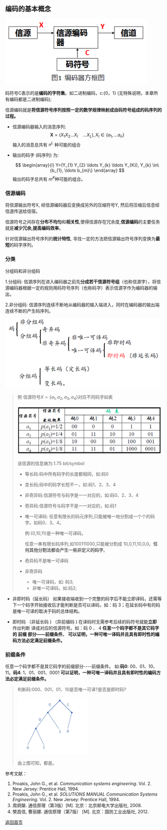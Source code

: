## 编码的基本概念

![](https://raw.githubusercontent.com/timerring/picgo/master/picbed/image-20220923112742360.png)

码符号C表示的是**编码的字符集**。如二进制编码，c:{0，1} (无特殊说明，本章所有编码都是二进制编码);

信源编码就是**将信源符号序列按照一定的数学规律映射成由码符号组成的码序列的过程。**

+ 信源编码器输入的消息序列:
  $$
  \boldsymbol{X}=(X_{1} X_{2} \ldots X_{l} \quad \ldots X_{L}) ,
  X_{l} \in\{a_{1}, \ldots a_{n}\}
  $$
  输入的消息总共有  $n^{L}$  种可能的组合

- 输出的码字 (码序列) 为:

  $$
  \begin{array}{l}
  Y=(Y_{1} Y_{2} \ldots Y_{k} \ldots Y_{K}),
  Y_{k} \in\{b_{1}, \ldots b_{m}\}
  \end{array}
  $$
  输出的码字总共有  $m^{K}$种可能的组合。

### **信源编码**

将信源输出符号X, 经信源编码器后变换成另外的压缩符号Y,  然后将压缩后信息经信道传送给信宿。

信源符号之间存在**分布不均匀**和**相关性**,使得信源存在冗余度,**信源编码**的主要任务就是**减少冗余,提高编码效率**。

针对信源输出符号序列的**统计特性**, 寻找一定的方法把信源输出符号序列变换为**最短**的码字序列。

### 分类

分组码和非分组码

1.分组码: 信源序列在进入编码器之前先**分成若干信源符号组**（也称信源字），将信源编码器根据一定的规则用码符号序列（也称码字）表示信源字作为编码器的输出。

2.非分组码: 信源序列连续不断地从编码器的输入端进入，同时在编码器的输出端连续不断的产生码序列。

![](https://raw.githubusercontent.com/timerring/picgo/master/picbed/image-20220923113517071.png)

> 例 信源符号$X=\{a_{1}, a_{2}, a_{3}, a_{4}\}$对应不同码字如表
>
> ![](https://raw.githubusercontent.com/timerring/picgo/master/picbed/image-20220923113809815.png)
>
> 该信源的信息熵为:1.75 bit/symbol
>
> + 等长码:码中所有码字的长度都相同，如:码0
>
> + 变长码;码中的码字长短不一，如:码1、2、3、4
>
> + 非奇异码:信源符号与码字是一一对应的，如:码0、2、3、4
>
> + 奇异码:信源符号与码字不是一一对应的，如:码1
>
> + 唯一可译码: 任意有限长的码元序列,只能被唯一地分割成一个个的码字。如码0、3、4。
>
>   例:{0,10,11}是一种唯一可译码。
>
>   任意一串有限长码序列,如100111000,只能被分割成 10,0,11,10,0,0。**任何其他分割法都会产生一些非定义的码字**。
>
> + 奇异码不是唯一可译码
> + 非奇异码
>   + 唯一可译码，如: 码3;
>   + 非唯一可译码，如:码2;

+ 非即时码（延长码）
  如果接收端收到一个完整的码字后不能立即译码，还需等下一个码字开始接收后才能判断是否可以译码，如：码 3；在延长码中有的码是唯一可译的取决于码的总体结构。

+ 即时码 （非延长码 ) （异前缀码 )
  在译码时无需参考后续的码符号就能**立即** 作出判断 译成对应的信源符号。如：码 0 、 4
  **任意一个码字都不是其它码字的 前缀 部分——前缀条件**。
  **可以证明，一种可唯一译码并且具有即时性的编码方法必定满足前缀条件。**

### 前缀条件

任意一个码字都不是其它码字的前缀部分----前缀条件。
如:**码0**:  00、01、10、11。**码4**: 1、01、001、0001
**可以证明，一种可唯一译码并且具有即时性的编码方法必定满足前缀条件。**

> 判断码:000、001、01、10是否唯一可译?是否是即时码?
>
> ![](https://raw.githubusercontent.com/timerring/picgo/master/picbed/image-20230204173736436.png)
>
> 由上图可知，都是。



参考文献：

1. Proakis, John G., et al. *Communication systems engineering*. Vol. 2. New Jersey: Prentice Hall, 1994.
2. Proakis, John G., et al. *SOLUTIONS MANUAL Communication Systems Engineering*. Vol. 2. New Jersey: Prentice Hall, 1994.
3. 周炯槃. 通信原理（第3版）[M\]. 北京：北京邮电大学出版社, 2008.
4. 樊昌信, 曹丽娜. 通信原理（第7版） [M\]. 北京：国防工业出版社, 2012.



[返回首页](https://github.com/timerring/information-theory)